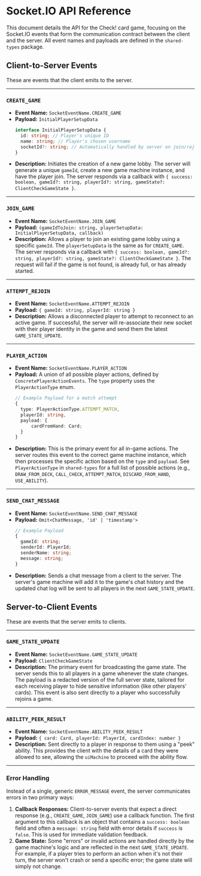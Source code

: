 # Socket.IO API Reference

This document details the API for the Check! card game, focusing on the Socket.IO events that form the communication contract between the client and the server. All event names and payloads are defined in the `shared-types` package.

## Client-to-Server Events

These are events that the client emits to the server.

---

### `CREATE_GAME`

- **Event Name:** `SocketEventName.CREATE_GAME`
- **Payload:** `InitialPlayerSetupData`
  ```typescript
  interface InitialPlayerSetupData {
    id: string; // Player's unique ID
    name: string; // Player's chosen username
    socketId?: string; // Automatically handled by server on join/rejoin
  }
  ```
- **Description:** Initiates the creation of a new game lobby. The server will generate a unique `gameId`, create a new game machine instance, and have the player join. The server responds via a callback with `{ success: boolean, gameId?: string, playerId?: string, gameState?: ClientCheckGameState }`.

---

### `JOIN_GAME`

- **Event Name:** `SocketEventName.JOIN_GAME`
- **Payload:** `(gameIdToJoin: string, playerSetupData: InitialPlayerSetupData, callback)`
- **Description:** Allows a player to join an existing game lobby using a specific `gameId`. The `playerSetupData` is the same as for `CREATE_GAME`. The server responds via a callback with `{ success: boolean, gameId?: string, playerId?: string, gameState?: ClientCheckGameState }`. The request will fail if the game is not found, is already full, or has already started.

---

### `ATTEMPT_REJOIN`

- **Event Name:** `SocketEventName.ATTEMPT_REJOIN`
- **Payload:** `{ gameId: string, playerId: string }`
- **Description:** Allows a disconnected player to attempt to reconnect to an active game. If successful, the server will re-associate their new socket with their player identity in the game and send them the latest `GAME_STATE_UPDATE`.

---

### `PLAYER_ACTION`

- **Event Name:** `SocketEventName.PLAYER_ACTION`
- **Payload:** A union of all possible player actions, defined by `ConcretePlayerActionEvents`. The `type` property uses the `PlayerActionType` enum.
  ```typescript
  // Example Payload for a match attempt
  {
    type: PlayerActionType.ATTEMPT_MATCH,
    playerId: string,
    payload: {
        cardFromHand: Card;
    }
  }
  ```
- **Description:** This is the primary event for all in-game actions. The server routes this event to the correct game machine instance, which then processes the specific action based on the `type` and `payload`. See `PlayerActionType` in `shared-types` for a full list of possible actions (e.g., `DRAW_FROM_DECK`, `CALL_CHECK`, `ATTEMPT_MATCH`, `DISCARD_FROM_HAND`, `USE_ABILITY`).

---

### `SEND_CHAT_MESSAGE`

- **Event Name:** `SocketEventName.SEND_CHAT_MESSAGE`
- **Payload:** `Omit<ChatMessage, 'id' | 'timestamp'>`
  ```typescript
  // Example Payload
  {
    gameId: string;
    senderId: PlayerId;
    senderName: string;
    message: string;
  }
  ```
- **Description:** Sends a chat message from a client to the server. The server's game machine will add it to the game's chat history and the updated chat log will be sent to all players in the next `GAME_STATE_UPDATE`.

## Server-to-Client Events

These are events that the server emits to clients.

---

### `GAME_STATE_UPDATE`

- **Event Name:** `SocketEventName.GAME_STATE_UPDATE`
- **Payload:** `ClientCheckGameState`
- **Description:** The primary event for broadcasting the game state. The server sends this to all players in a game whenever the state changes. The payload is a redacted version of the full server state, tailored for each receiving player to hide sensitive information (like other players' cards). This event is also sent directly to a player who successfully rejoins a game.

---

### `ABILITY_PEEK_RESULT`

- **Event Name:** `SocketEventName.ABILITY_PEEK_RESULT`
- **Payload:** `{ card: Card, playerId: PlayerId, cardIndex: number }`
- **Description:** Sent directly to a player in response to them using a "peek" ability. This provides the client with the details of a card they were allowed to see, allowing the `uiMachine` to proceed with the ability flow.

---

### Error Handling

Instead of a single, generic `ERROR_MESSAGE` event, the server communicates errors in two primary ways:

1.  **Callback Responses:** Client-to-server events that expect a direct response (e.g., `CREATE_GAME`, `JOIN_GAME`) use a callback function. The first argument to this callback is an object that contains a `success: boolean` field and often a `message: string` field with error details if `success` is `false`. This is used for immediate validation feedback.
2.  **Game State:** Some "errors" or invalid actions are handled directly by the game machine's logic and are reflected in the next `GAME_STATE_UPDATE`. For example, if a player tries to perform an action when it's not their turn, the server won't crash or send a specific error; the game state will simply not change.
